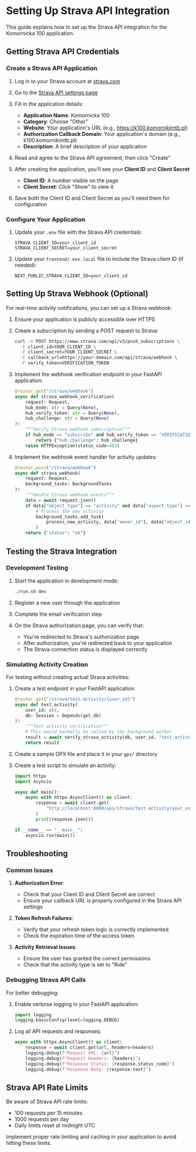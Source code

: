 # Setting Up Strava API Integration

This guide explains how to set up the Strava API integration for the Komornicka 100 application.

## Getting Strava API Credentials

### Create a Strava API Application

1. Log in to your Strava account at [strava.com](https://www.strava.com/)

2. Go to the [Strava API settings page](https://www.strava.com/settings/api)

3. Fill in the application details:
   - **Application Name**: Komornicka 100
   - **Category**: Choose "Other"
   - **Website**: Your application's URL (e.g., https://k100.komornikimtb.pl)
   - **Authorization Callback Domain**: Your application's domain (e.g., k100.komornikimtb.pl)
   - **Description**: A brief description of your application

4. Read and agree to the Strava API agreement, then click "Create"

5. After creating the application, you'll see your **Client ID** and **Client Secret**
   - **Client ID**: A number visible on the page
   - **Client Secret**: Click "Show" to view it

6. Save both the Client ID and Client Secret as you'll need them for configuration

### Configure Your Application

1. Update your `.env` file with the Strava API credentials:
   ```
   STRAVA_CLIENT_ID=your_client_id
   STRAVA_CLIENT_SECRET=your_client_secret
   ```

2. Update your `frontend/.env.local` file to include the Strava client ID (if needed):
   ```
   NEXT_PUBLIC_STRAVA_CLIENT_ID=your_client_id
   ```

## Setting Up Strava Webhook (Optional)

For real-time activity notifications, you can set up a Strava webhook:

1. Ensure your application is publicly accessible over HTTPS

2. Create a subscription by sending a POST request to Strava:
   ```bash
   curl -X POST https://www.strava.com/api/v3/push_subscriptions \
     -F client_id=YOUR_CLIENT_ID \
     -F client_secret=YOUR_CLIENT_SECRET \
     -F callback_url=https://your-domain.com/api/strava/webhook \
     -F verify_token=VERIFICATION_TOKEN
   ```

3. Implement the webhook verification endpoint in your FastAPI application:
   ```python
   @router.get("/strava/webhook")
   async def strava_webhook_verification(
       request: Request,
       hub_mode: str = Query(None),
       hub_verify_token: str = Query(None),
       hub_challenge: str = Query(None)
   ):
       """Verify Strava webhook subscription"""
       if hub_mode == "subscribe" and hub_verify_token == "VERIFICATION_TOKEN":
           return {"hub.challenge": hub_challenge}
       raise HTTPException(status_code=403)
   ```

4. Implement the webhook event handler for activity updates:
   ```python
   @router.post("/strava/webhook")
   async def strava_webhook(
       request: Request,
       background_tasks: BackgroundTasks
   ):
       """Handle Strava webhook events"""
       data = await request.json()
       if data["object_type"] == "activity" and data["aspect_type"] == "create":
           # Process the new activity
           background_tasks.add_task(
               process_new_activity, data["owner_id"], data["object_id"]
           )
       return {"status": "ok"}
   ```

## Testing the Strava Integration

### Development Testing

1. Start the application in development mode:
   ```bash
   ./run.sh dev
   ```

2. Register a new user through the application

3. Complete the email verification step

4. On the Strava authorization page, you can verify that:
   - You're redirected to Strava's authorization page
   - After authorization, you're redirected back to your application
   - The Strava connection status is displayed correctly

### Simulating Activity Creation

For testing without creating actual Strava activities:

1. Create a test endpoint in your FastAPI application:
   ```python
   @router.get("/strava/test-activity/{user_id}")
   async def test_activity(
       user_id: str,
       db: Session = Depends(get_db)
   ):
       """Test activity verification"""
       # This would normally be called by the background worker
       result = await verify_strava_activity(db, user_id, "test_activity_id")
       return result
   ```

2. Create a sample GPX file and place it in your `gpx/` directory

3. Create a test script to simulate an activity:
   ```python
   import httpx
   import asyncio

   async def main():
       async with httpx.AsyncClient() as client:
           response = await client.get(
               "http://localhost:8000/api/strava/test-activity/your_user_id"
           )
           print(response.json())

   if __name__ == "__main__":
       asyncio.run(main())
   ```

## Troubleshooting

### Common Issues

1. **Authorization Error**:
   - Check that your Client ID and Client Secret are correct
   - Ensure your callback URL is properly configured in the Strava API settings

2. **Token Refresh Failures**:
   - Verify that your refresh token logic is correctly implemented
   - Check the expiration time of the access token

3. **Activity Retrieval Issues**:
   - Ensure the user has granted the correct permissions
   - Check that the activity type is set to "Ride"

### Debugging Strava API Calls

For better debugging:

1. Enable verbose logging in your FastAPI application:
   ```python
   import logging
   logging.basicConfig(level=logging.DEBUG)
   ```

2. Log all API requests and responses:
   ```python
   async with httpx.AsyncClient() as client:
       response = await client.get(url, headers=headers)
       logging.debug(f"Request URL: {url}")
       logging.debug(f"Request Headers: {headers}")
       logging.debug(f"Response Status: {response.status_code}")
       logging.debug(f"Response Body: {response.text}")
   ```

## Strava API Rate Limits

Be aware of Strava API rate limits:

- 100 requests per 15 minutes
- 1000 requests per day
- Daily limits reset at midnight UTC

Implement proper rate limiting and caching in your application to avoid hitting these limits.